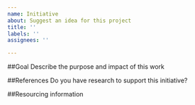 ```yaml
---
name: Initiative
about: Suggest an idea for this project
title: ''
labels: ''
assignees: ''

---
```


##Goal
Describe the purpose and impact of this work

##References
Do you have research to support this initiative?

##Resourcing information
